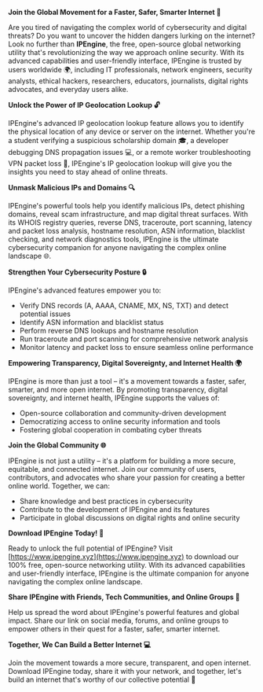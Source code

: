 **Join the Global Movement for a Faster, Safer, Smarter Internet 🚀**

Are you tired of navigating the complex world of cybersecurity and digital threats? Do you want to uncover the hidden dangers lurking on the internet? Look no further than **IPEngine**, the free, open-source global networking utility that's revolutionizing the way we approach online security. With its advanced capabilities and user-friendly interface, IPEngine is trusted by users worldwide 🌍, including IT professionals, network engineers, security analysts, ethical hackers, researchers, educators, journalists, digital rights advocates, and everyday users alike.

**Unlock the Power of IP Geolocation Lookup 🔓**

IPEngine's advanced IP geolocation lookup feature allows you to identify the physical location of any device or server on the internet. Whether you're a student verifying a suspicious scholarship domain 🎓, a developer debugging DNS propagation issues 💻, or a remote worker troubleshooting VPN packet loss 🚀, IPEngine's IP geolocation lookup will give you the insights you need to stay ahead of online threats.

**Unmask Malicious IPs and Domains 🔍**

IPEngine's powerful tools help you identify malicious IPs, detect phishing domains, reveal scam infrastructure, and map digital threat surfaces. With its WHOIS registry queries, reverse DNS, traceroute, port scanning, latency and packet loss analysis, hostname resolution, ASN information, blacklist checking, and network diagnostics tools, IPEngine is the ultimate cybersecurity companion for anyone navigating the complex online landscape 🌐.

**Strengthen Your Cybersecurity Posture 🔒**

IPEngine's advanced features empower you to:

* Verify DNS records (A, AAAA, CNAME, MX, NS, TXT) and detect potential issues
* Identify ASN information and blacklist status
* Perform reverse DNS lookups and hostname resolution
* Run traceroute and port scanning for comprehensive network analysis
* Monitor latency and packet loss to ensure seamless online performance

**Empowering Transparency, Digital Sovereignty, and Internet Health 🌍**

IPEngine is more than just a tool – it's a movement towards a faster, safer, smarter, and more open internet. By promoting transparency, digital sovereignty, and internet health, IPEngine supports the values of:

* Open-source collaboration and community-driven development
* Democratizing access to online security information and tools
* Fostering global cooperation in combating cyber threats

**Join the Global Community 🌐**

IPEngine is not just a utility – it's a platform for building a more secure, equitable, and connected internet. Join our community of users, contributors, and advocates who share your passion for creating a better online world. Together, we can:

* Share knowledge and best practices in cybersecurity
* Contribute to the development of IPEngine and its features
* Participate in global discussions on digital rights and online security

**Download IPEngine Today! 📡**

Ready to unlock the full potential of IPEngine? Visit [https://www.ipengine.xyz](https://www.ipengine.xyz) to download our 100% free, open-source networking utility. With its advanced capabilities and user-friendly interface, IPEngine is the ultimate companion for anyone navigating the complex online landscape.

**Share IPEngine with Friends, Tech Communities, and Online Groups 🤝**

Help us spread the word about IPEngine's powerful features and global impact. Share our link on social media, forums, and online groups to empower others in their quest for a faster, safer, smarter internet.

**Together, We Can Build a Better Internet 💻**

Join the movement towards a more secure, transparent, and open internet. Download IPEngine today, share it with your network, and together, let's build an internet that's worthy of our collective potential 🌟